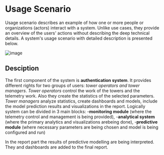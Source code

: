 # Usage Scenario

Usage scenario describes an example of how one or more people or organizations (actors) interact with a system. Unlike use cases, they provide an overview of the users' actions without describing the deep technical details. A system's usage scenario with detailed description is presented below.

![image](https://user-images.githubusercontent.com/58341842/151179719-1d697dd8-43fc-4d44-bfdb-c6eda43ca7dc.png)

## Desciption

The first component of the system is **authentication system**. It provides different rights for two groups of users: _tower operators and tower managers_. _Tower operators_ control the work of the towers and the telemetry work. Also they create the statistics of the selected parameters. _Tower managers_ analyze statistics, create dashboards and models, include the model prediction results and visualizations in the report.
Logically system can be divided in 3 main blocks: 
-**monitoring module** (where the telemetry control and management is being provided),
-**analytical system** (where the primary analytics and visualizations arebeing done), 
-**predictive module** (where necessary parameters are being chosen and model is being configured and run)

In the report part the results of predictive modelling are being interpreted. They and dashboards are added to the final report.

